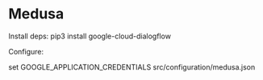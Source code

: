 # Medusa


Install deps:
  pip3 install google-cloud-dialogflow


Configure:

  set GOOGLE_APPLICATION_CREDENTIALS src/configuration/medusa.json

